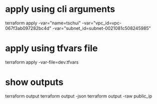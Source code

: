 # apply using cli arguments
terraform apply -var="name=tschui"  -var="vpc_id=vpc-067f3ab097282bc4d" -var="subnet_id=subnet-0021081c508245985"

# apply using tfvars file
terraform apply -var-file=dev.tfvars

# show outputs
terraform output
terraform output -json
terraform output -raw public_ip